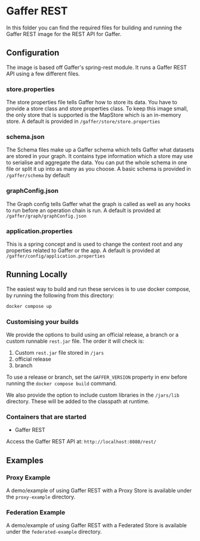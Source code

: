 # Gaffer REST

In this folder you can find the required files for building and running the Gaffer
REST image for the REST API for Gaffer.

## Configuration

The image is based off Gaffer's spring-rest module. It runs a Gaffer REST API
using a few different files.

### store.properties

The store properties file tells Gaffer how to store its data. You have to
provide a store class and store properties class. To keep this image small, the
only store that is supported is the MapStore which is an in-memory store. A
default is provided in `/gaffer/store/store.properties`

### schema.json

The Schema files make up a Gaffer schema which tells Gaffer what datasets are
stored in your graph. It contains type information which a store may use to
serialise and aggregate the data. You can put the whole schema in one file or
split it up into as many as you choose. A basic schema is provided in
`/gaffer/schema` by default

### graphConfig.json

The Graph config tells Gaffer what the graph is called as well as any hooks to
run before an operation chain is run. A default is provided at
`/gaffer/graph/graphConfig.json`

### application.properties

This is a spring concept and is used to change the context root and any
properties related to Gaffer or the app. A default is provided at
`/gaffer/config/application.properties`

## Running Locally

The easiest way to build and run these services is to use docker compose, by
running the following from this directory:

```bash
docker compose up
```

### Customising your builds

We provide the options to build using an official release, a branch or a custom
runnable `rest.jar` file. The order it will check is:

1. Custom `rest.jar` file stored in `/jars`
2. official release
3. branch

To use a release or branch, set the `GAFFER_VERSION` property in env before
running the `docker compose build` command.

We also provide the option to include custom libraries in the `/jars/lib`
directory. These will be added to the classpath at runtime.

### Containers that are started

* Gaffer REST

Access the Gaffer REST API at: `http://localhost:8080/rest/`

## Examples

### Proxy Example

A demo/example of using Gaffer REST with a Proxy Store is available under the
`proxy-example` directory.

### Federation Example

A demo/example of using Gaffer REST with a Federated Store is available under
the `federated-example` directory.
